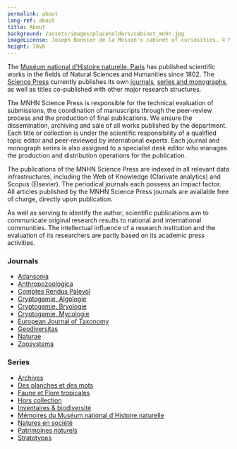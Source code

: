 ```yaml
---
permalink: about
lang-ref: about
title: About
background: /assets/images/placeholders/cabinet_mnhn.jpg
imageLicense: Joseph Bonnier de la Mosson's cabinet of curiosities. © MNHN - J.-C. Domenech.
height: 70vh
---
```

The [Muséum national d'Histoire naturelle, Paris](https://www.mnhn.fr) has published scientific works in the fields of Natural Sciences and Humanities since 1802. The [Science Press](https://sciencepress.mnhn.fr) currently publishes its own [journals](https://sciencepress.mnhn.fr/en/journals), [series and monographs](https://sciencepress.mnhn.fr/en/series), as well as titles co-published with other major research structures.

The MNHN Science Press is responsible for the technical evaluation of submissions, the coordination of manuscripts through the peer-review process and the production of final publications. We ensure the dissemination, archiving and sale of all works published by the department. Each title or collection is under the scientific responsibility of a qualified topic editor and peer-reviewed by international experts. Each journal and monograph series is also assigned to a specialist desk editor who manages the production and distribution operations for the publication.

The publications of the MNHN Science Press are indexed in all relevant data infrastructures, including the Web of Knowledge (Clarivate analytics) and Scopus (Elsevier). The periodical journals each possess an impact factor. All articles published by the MNHN Science Press journals are available free of charge, directly upon publication.

As well as serving to identify the author, scientific publications aim to communicate original research results to national and international communities. The intellectual influence of a research institution and the evaluation of its researchers are partly based on its academic press activities.

### Journals

* [Adansonia](https://sciencepress.mnhn.fr/en/periodiques/adansonia)
* [Anthropozoologica](https://sciencepress.mnhn.fr/en/periodiques/anthropozoologica)
* [Comptes Rendus Palevol](https://sciencepress.mnhn.fr/en/periodiques/comptes-rendus-palevol)
* [Cryptogamie, Algologie](https://sciencepress.mnhn.fr/en/periodiques/algologie)
* [Cryptogamie, Bryologie](https://sciencepress.mnhn.fr/en/periodiques/bryologie)
* [Cryptogamie, Mycologie](https://sciencepress.mnhn.fr/en/periodiques/mycologie)
* [European Journal of Taxonomy](https://europeanjournaloftaxonomy.eu)
* [Geodiversitas](https://sciencepress.mnhn.fr/en/periodiques/geodiversitas)
* [Naturae](https://sciencepress.mnhn.fr/en/periodiques/naturae)
* [Zoosystema](https://sciencepress.mnhn.fr/en/periodiques/zoosystema)

### Series

* [Archives](https://sciencepress.mnhn.fr/en/collections/archives)
* [Des planches et des mots](https://sciencepress.mnhn.fr/en/collections/des-planches-et-des-mots)
* [Faune et Flore tropicales](https://sciencepress.mnhn.fr/en/collections/faune-et-flore-tropicales)
* [Hors collection](https://sciencepress.mnhn.fr/en/collections/hors-collection)
* [Inventaires & biodiversité](https://sciencepress.mnhn.fr/en/collections/inventaires-biodiversite)
* [Mémoires du Muséum national d'Histoire naturelle](https://sciencepress.mnhn.fr/en/collections/memoires-du-museum-national-d-histoire-naturelle)
* [Natures en société](https://sciencepress.mnhn.fr/en/collections/natures-en-societes)
* [Patrimoines naturels](https://sciencepress.mnhn.fr/en/collections/patrimoines-naturels)
* [Stratotypes](https://sciencepress.mnhn.fr/en/collections/stratotypes)
